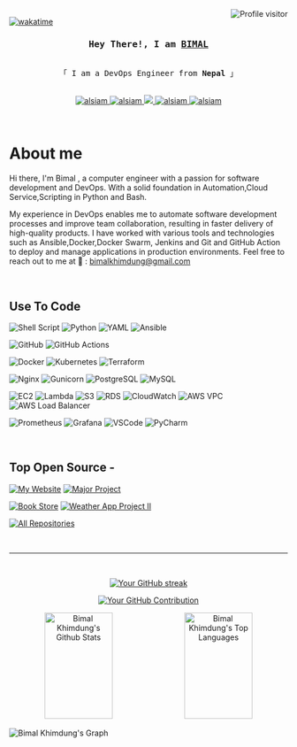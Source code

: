 <!--
<h2 align="center">
  Hi and Welcome!
  <img src="https://media.giphy.com/media/hvRJCLFzcasrR4ia7z/giphy.gif" width="28">
</h2>
-->

<!--
<p align="center">
  <a href="https://github.com/alsiam"><img src="https://readme-typing-svg.herokuapp.com/?lines=Self%20Taught%20Programmer;Front%20End%20Developer;1.5%2B%20years%20of%20coding%20experience;Always%20learning%20new%20things&center=true&width=380&height=45"></a>
</p>

 -->

<a href="https://komarev.com/ghpvc/?username=alsiam">
  <img align="right" src="https://komarev.com/ghpvc/?username=alsiam&label=Visitors&color=0e75b6&style=flat" alt="Profile visitor" />
</a>


[![wakatime](https://wakatime.com/badge/user/eebb3dd8-d9b2-40de-9b88-6fd6cac99dbc.svg)](https://wakatime.com/@eebb3dd8-d9b2-40de-9b88-6fd6cac99dbc)

<!-- Intro  -->
<h3 align="center">
        <samp> Hey There!, I am
                <b><a target="_blank" href="https://raibimal.com.np/"> BIMAL</a></b>
        </samp>
</h3>


<p align="center"> 
  <samp>
    <a href="https://www.google.com/search?q=Al+Siam"></a>
    <br>
    「 I am a DevOps Engineer from <b>Nepal</b> 」
    <br>
    <br>
  </samp>
</p>

<p align="center">
 <a href="https://raibimal.com.np/" target="blank">
  <img src="https://img.shields.io/badge/Website-DC143C?style=for-the-badge&logo=medium&logoColor=white" alt="alsiam" />
 </a>
 <a href="https://www.linkedin.com/in/bimalkhimdung/" target="_blank">
  <img src="https://img.shields.io/badge/LinkedIn-0077B5?style=for-the-badge&logo=linkedin&logoColor=white" alt="alsiam"/>
 </a>
 <!-- <a href="https://dev.to/alsiam" target="_blank">
  <img src="https://img.shields.io/badge/dev.to-0A0A0A?style=for-the-badge&logo=dev.to&logoColor=white" alt="alsiam" />
 </a> -->
 <a href="https://twitter.com/bimal_khimdung" target="_blank">
  <img src="https://img.shields.io/badge/Twitter-1DA1F2?style=for-the-badge&logo=twitter&logoColor=white" />
 </a>
 <a href="https://www.instagram.com/bimalkhimdung/" target="_blank">
  <img src="https://img.shields.io/badge/Instagram-fe4164?style=for-the-badge&logo=instagram&logoColor=white" alt="alsiam" />
 </a> 
 <a href="https://www.facebook.com/Bimalkhimdungrai/" target="_blank">
  <img src="https://img.shields.io/badge/Facebook-20BEFF?&style=for-the-badge&logo=facebook&logoColor=white" alt="alsiam"  />
  </a> 
</p>
<br />

<!-- About Section -->
 # About me
 
<p>
Hi there, I'm Bimal , a computer engineer with a passion for software development and DevOps. With a solid foundation in Automation,Cloud Service,Scripting in Python and Bash.

My experience in DevOps enables me to automate software development processes and improve team collaboration, resulting in faster delivery of high-quality products. I have worked with various tools and technologies such as Ansible,Docker,Docker Swarm, Jenkins and Git and GitHub Action to deploy and manage applications in production environments.
Feel free to reach out to me at 📧 : <a href="mailto:bimalkhimdung@gmail.com">bimalkhimdung@gmail.com</a>  
</p>
<br/>

## Use To Code
![Shell Script](https://img.shields.io/badge/Shell-Script-4EAA25?style=for-the-badge&labelColor=black&logo=gnu-bash&logoColor=4EAA25)
![Python](https://img.shields.io/badge/Python-3776AB?style=for-the-badge&labelColor=black&logo=python&logoColor=3776AB)
![YAML](https://img.shields.io/badge/YAML-FFD866?style=for-the-badge&labelColor=black&logo=yaml&logoColor=FFD866)
![Ansible](https://img.shields.io/badge/Ansible-EE0000?style=for-the-badge&labelColor=FF9900&logo=ansible&logoColor=000000)

![GitHub](https://img.shields.io/badge/GitHub-181717?style=for-the-badge&labelColor=black&logo=github&logoColor=ffffff)
![GitHub Actions](https://img.shields.io/badge/GitHub-Actions-2088FF?style=for-the-badge&labelColor=black&logo=github-actions&logoColor=2088FF)

![Docker](https://img.shields.io/badge/Docker-2496ED?style=for-the-badge&labelColor=black&logo=docker&logoColor=2496ED)
![Kubernetes](https://img.shields.io/badge/Kubernetes-326CE5?style=for-the-badge&labelColor=black&logo=kubernetes&logoColor=326CE5)
![Terraform](https://img.shields.io/badge/Terraform-623CE4?style=for-the-badge&labelColor=black&logo=terraform&logoColor=623CE4)

![Nginx](https://img.shields.io/badge/Nginx-269539?style=for-the-badge&labelColor=black&logo=nginx&logoColor=269539)
![Gunicorn](https://img.shields.io/badge/Gunicorn-EE0000?style=for-the-badge&labelColor=FF9900&logo=gunicorn&logoColor=000000)
![PostgreSQL](https://img.shields.io/badge/PostgreSQL-336791?style=for-the-badge&labelColor=black&logo=postgresql&logoColor=336791)
![MySQL](https://img.shields.io/badge/MySQL-EE0000?style=for-the-badge&labelColor=FF9900&logo=mysql&logoColor=000000)


![EC2](https://img.shields.io/badge/AWS-EC2-232F3E?style=for-the-badge&labelColor=black&logo=amazon-aws&logoColor=FF9900)
![Lambda](https://img.shields.io/badge/AWS-Lambda-FF9900?style=for-the-badge&labelColor=black&logo=amazon-aws&logoColor=FF9900)
![S3](https://img.shields.io/badge/AWS-S3-569A31?style=for-the-badge&labelColor=black&logo=amazon-aws&logoColor=FF9900)
![RDS](https://img.shields.io/badge/AWS-RDS-FF9900?style=for-the-badge&labelColor=black&logo=amazon-aws&logoColor=FF9900)
![CloudWatch](https://img.shields.io/badge/AWS-CloudWatch-FF9900?style=for-the-badge&labelColor=black&logo=amazon-aws&logoColor=FF9900)
![AWS VPC](https://img.shields.io/badge/AWS%20VPC-EE0000?style=for-the-badge&labelColor=FF9900&logo=amazon-aws&logoColor=000000)
![AWS Load Balancer](https://img.shields.io/badge/AWS%20Load%20Balancer-EE0000?style=for-the-badge&labelColor=FF9900&logo=amazon-aws&logoColor=000000)

![Prometheus](https://img.shields.io/badge/Prometheus-E6522C?style=for-the-badge&labelColor=black&logo=prometheus&logoColor=E6522C)
![Grafana](https://img.shields.io/badge/Grafana-F46800?style=for-the-badge&labelColor=black&logo=grafana&logoColor=F46800)
![VSCode](https://img.shields.io/badge/Visual_Studio-0078d7?style=for-the-badge&logo=visual%20studio&logoColor=white)
![PyCharm](https://img.shields.io/badge/PyCharm-FF6600?style=for-the-badge&labelColor=black&logo=pycharm&logoColor=FF6600)



<br/>

## Top Open Source -
[![My Website](https://github-readme-stats.vercel.app/api/pin/?username=Bimalkhimdung&repo=My-Website&bg_color=0D1117&title_color=C9D1D9&text_color=8B949E&icon_color=7F3FBF&border_color=7F3FBF)](https://github.com/Bimalkhimdung/My-Website)
[![Major Project](https://github-readme-stats.vercel.app/api/pin/?username=Bimalkhimdung&repo=Major_Project&bg_color=0D1117&title_color=C9D1D9&text_color=8B949E&icon_color=7F3FBF&border_color=7F3FBF)](https://github.com/Bimalkhimdung/Major_Project)


[![Book Store](https://github-readme-stats.vercel.app/api/pin/?username=Bimalkhimdung&repo=Book-Store&bg_color=0D1117&title_color=C9D1D9&text_color=8B949E&icon_color=7F3FBF&border_color=7F3FBF)](https://github.com/Bimalkhimdung/Book-Store.git)
[![Weather App Project II](https://github-readme-stats.vercel.app/api/pin/?username=Bimalkhimdung&repo=Weather-App-Project-II-&bg_color=0D1117&title_color=C9D1D9&text_color=8B949E&icon_color=7F3FBF&border_color=7F3FBF)](https://github.com/Bimalkhimdung/Weather-App-Project-II-.git)



<p align="left">
  <a href="https://github.com/alsiam?tab=repositories" target="_blank"><img alt="All Repositories" title="All Repositories" src="https://img.shields.io/badge/-All%20Repos-2962FF?style=for-the-badge&logo=koding&logoColor=white"/></a>
</p>

<br/>
<hr/>
<br/>

<p align="center">
  <a href="https://github.com/Bimalkhimdung">
    <img src="https://github-readme-streak-stats.herokuapp.com/?user=Bimalkhimdung&theme=radical&border=7F3FBF&background=0D1117" alt="Your GitHub streak"/>
  </a>
</p>


<p align="center">
  <a href="https://github.com/Bimalkhimdung">
    <img src="https://github-profile-summary-cards.vercel.app/api/cards/profile-details?username=Bimalkhimdung&theme=radical" alt="Your GitHub Contribution"/>
  </a>
</p>


<p align="center">
  <a href="https://github.com/Bimalkhimdung">
    <a href="https://github.com/Bimalkhimdung"><img alt="Bimal Khimdung's Github Stats" src="https://denvercoder1-github-readme-stats.vercel.app/api?username=Bimalkhimdung&show_icons=true&count_private=true&theme=react&border_color=7F3FBF&bg_color=0D1117&title_color=F85D7F&icon_color=F8D866" height="192px" width="49.5%"/></a>
    <a href="https://github.com/Bimalkhimdung"><img alt="Bimal Khimdung's Top Languages" src="https://denvercoder1-github-readme-stats.vercel.app/api/top-langs/?username=Bimalkhimdung&langs_count=8&layout=compact&theme=react&border_color=7F3FBF&bg_color=0D1117&title_color=F85D7F&icon_color=F8D866" height="192px" width="49.5%"/></a>
    <br/>
  </a>
</p>



![Bimal Khimdung's Graph](https://github-readme-activity-graph.vercel.app/graph?username=Bimalkhimdung&custom_title=Bimal%20Khimdung's%20GitHub%20Activity%20Graph&bg_color=0D1117&color=7F3FBF&line=7F3FBF&point=7F3FBF&area_color=FFFFFF&title_color=FFFFFF&area=true)

